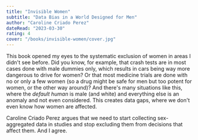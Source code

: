 ```yaml
---
title: "Invisible Women"
subtitle: "Data Bias in a World Designed for Men"
author: "Caroline Criado Perez"
dateRead: "2023-03-30"
rating: 4
cover: "/books/invisible-women/cover.jpg"
---
```


This book opened my eyes to the systematic exclusion of women in areas I didn't see before.
Did you know, for example, that crash tests are in most cases done with male dummies only, which results in cars being way more dangerous to drive for women?
Or that most medicine trials are done with no or only a few women (so a drug might be safe for men but too potent for women, or the other way around)?
And there's many situations like this, where the _default human_ is male (and white) and everything else is an anomaly and not even considered.
This creates data gaps, where we don't even know how women are affected.

Caroline Criado Perez argues that we need to start collecting sex-aggregated data in studies and stop excluding them from decisions that affect them.
And I agree.
